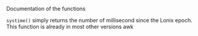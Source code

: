 Documentation of the functions

``systime()`` simply returns the number of millisecond since the Lonix epoch. This function is already in most other versions awk
